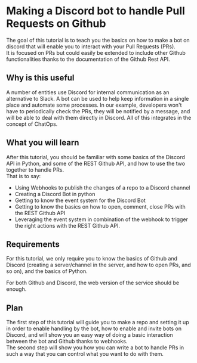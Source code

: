 # Making a Discord bot to handle Pull Requests on Github
The goal of this tutorial is to teach you the basics on how to make a bot on discord that will enable you to interact with your Pull Requests (PRs).  
It is focused on PRs but could easily be extended to include other Github functionalities thanks to the documentation of the Github Rest API.

## Why is this useful
A number of entities use Discord for internal communication as an alternative to Slack. A bot can be used to help keep information in a single place and automate some processes. In our example, developers won't have to periodically check the PRs, they will be notified by a message, and will be able to deal with them directly in Discord. All of this integrates in the concept of ChatOps.

## What you will learn
After this tutorial, you should be familiar with some basics of the Discord API in Python, and some of the REST Github API, and how to use the two together to handle PRs.  
That is to say:
- Using Webhooks to publish the changes of a repo to a Discord channel
- Creating a Discord Bot in python
- Getting to know the event system for the Discord Bot
- Getting to know the basics on how to open, comment, close PRs with the REST Github API
- Leveraging the event system in combination of the webhook to trigger the right actions with the REST Github API.

## Requirements
For this tutorial, we only require you to know the basics of Github and Discord (creating a server/channel in the server, and how to open PRs, and so on), and the basics of Python.

For both Github and Discord, the web version of the service should be enough.

## Plan
The first step of this tutorial will guide you to make a repo and setting it up in order to enable handling by the bot, how to enable and invite bots on Discord, and will show you an easy way of doing a basic interaction between the bot and Github thanks to webhooks.  
The second step will show you how you can write a bot to handle PRs in such a way that you can control what you want to do with them.
